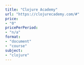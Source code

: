 ```yaml
---
title: "Clojure Academy"
url: "https://clojurecademy.com/#"
price: 
- "0"
pricePerPeriod: 
- "n/a"
format: 
- "document"
- "course"
subject: 
- "clojure"
---
```

